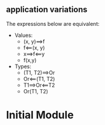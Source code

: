 ## application variations
The expressions below are equivalent:
- Values:
  - (x, y)==>f
  - f<==(x, y)
  - x==>f<==y
  - f(x,y)
- Types:
  - (T1, T2)==>Or
  - Or<==(T1, T2)
  - T1==>Or<==T2
  - Or(T1, T2)
# Initial Module
